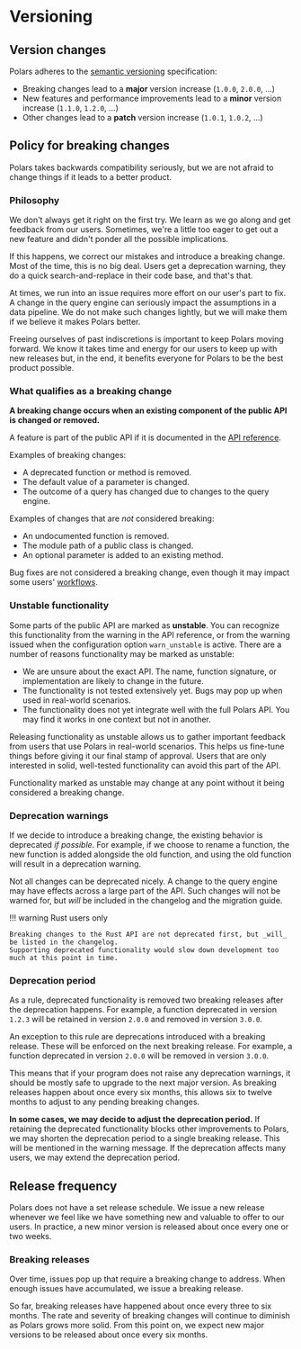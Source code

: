 # Versioning

## Version changes

Polars adheres to the [semantic versioning](https://semver.org/) specification:

- Breaking changes lead to a **major** version increase (`1.0.0`, `2.0.0`, ...)
- New features and performance improvements lead to a **minor** version increase (`1.1.0`, `1.2.0`, ...)
- Other changes lead to a **patch** version increase (`1.0.1`, `1.0.2`, ...)

## Policy for breaking changes

Polars takes backwards compatibility seriously, but we are not afraid to change things if it leads to a better product.

### Philosophy

We don't always get it right on the first try.
We learn as we go along and get feedback from our users.
Sometimes, we're a little too eager to get out a new feature and didn't ponder all the possible implications.

If this happens, we correct our mistakes and introduce a breaking change.
Most of the time, this is no big deal.
Users get a deprecation warning, they do a quick search-and-replace in their code base, and that's that.

At times, we run into an issue requires more effort on our user's part to fix.
A change in the query engine can seriously impact the assumptions in a data pipeline.
We do not make such changes lightly, but we will make them if we believe it makes Polars better.

Freeing ourselves of past indiscretions is important to keep Polars moving forward.
We know it takes time and energy for our users to keep up with new releases but, in the end, it benefits everyone for Polars to be the best product possible.

### What qualifies as a breaking change

**A breaking change occurs when an existing component of the public API is changed or removed.**

A feature is part of the public API if it is documented in the [API reference](https://docs.pola.rs/api/python/stable/reference/index.html).

Examples of breaking changes:

- A deprecated function or method is removed.
- The default value of a parameter is changed.
- The outcome of a query has changed due to changes to the query engine.

Examples of changes that are _not_ considered breaking:

- An undocumented function is removed.
- The module path of a public class is changed.
- An optional parameter is added to an existing method.

Bug fixes are not considered a breaking change, even though it may impact some users' [workflows](https://xkcd.com/1172/).

### Unstable functionality

Some parts of the public API are marked as **unstable**.
You can recognize this functionality from the warning in the API reference, or from the warning issued when the configuration option `warn_unstable` is active.
There are a number of reasons functionality may be marked as unstable:

- We are unsure about the exact API. The name, function signature, or implementation are likely to change in the future.
- The functionality is not tested extensively yet. Bugs may pop up when used in real-world scenarios.
- The functionality does not yet integrate well with the full Polars API. You may find it works in one context but not in another.

Releasing functionality as unstable allows us to gather important feedback from users that use Polars in real-world scenarios.
This helps us fine-tune things before giving it our final stamp of approval.
Users that are only interested in solid, well-tested functionality can avoid this part of the API.

Functionality marked as unstable may change at any point without it being considered a breaking change.

### Deprecation warnings

If we decide to introduce a breaking change, the existing behavior is deprecated _if possible_.
For example, if we choose to rename a function, the new function is added alongside the old function, and using the old function will result in a deprecation warning.

Not all changes can be deprecated nicely.
A change to the query engine may have effects across a large part of the API.
Such changes will not be warned for, but _will_ be included in the changelog and the migration guide.

!!! warning Rust users only

```
Breaking changes to the Rust API are not deprecated first, but _will_ be listed in the changelog.
Supporting deprecated functionality would slow down development too much at this point in time.
```

### Deprecation period

As a rule, deprecated functionality is removed two breaking releases after the deprecation happens.
For example, a function deprecated in version `1.2.3` will be retained in version `2.0.0` and removed in version `3.0.0`.

An exception to this rule are deprecations introduced with a breaking release.
These will be enforced on the next breaking release.
For example, a function deprecated in version `2.0.0` will be removed in version `3.0.0`.

This means that if your program does not raise any deprecation warnings, it should be mostly safe to upgrade to the next major version.
As breaking releases happen about once every six months, this allows six to twelve months to adjust to any pending breaking changes.

**In some cases, we may decide to adjust the deprecation period.**
If retaining the deprecated functionality blocks other improvements to Polars, we may shorten the deprecation period to a single breaking release. This will be mentioned in the warning message.
If the deprecation affects many users, we may extend the deprecation period.

## Release frequency

Polars does not have a set release schedule.
We issue a new release whenever we feel like we have something new and valuable to offer to our users.
In practice, a new minor version is released about once every one or two weeks.

### Breaking releases

Over time, issues pop up that require a breaking change to address.
When enough issues have accumulated, we issue a breaking release.

So far, breaking releases have happened about once every three to six months.
The rate and severity of breaking changes will continue to diminish as Polars grows more solid.
From this point on, we expect new major versions to be released about once every six months.
